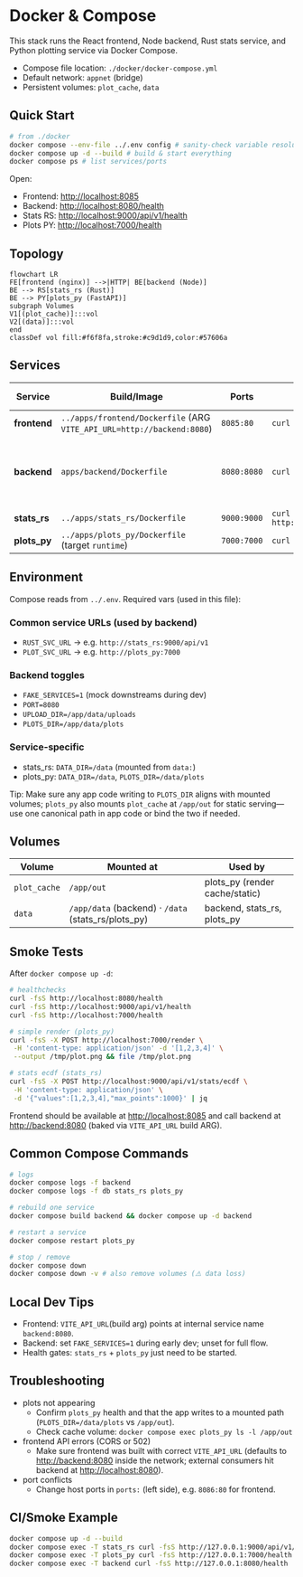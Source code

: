 # Docker & Compose

This stack runs the React frontend, Node backend, Rust stats service, and Python plotting service via Docker Compose.

- Compose file location: `./docker/docker-compose.yml`
- Default network: `appnet` (bridge)
- Persistent volumes: `plot_cache`, `data`

## Quick Start

```bash
# from ./docker
docker compose --env-file ../.env config # sanity-check variable resolution
docker compose up -d --build # build & start everything
docker compose ps # list services/ports
```

Open:

- Frontend: <http://localhost:8085>
- Backend: <http://localhost:8080/health>
- Stats RS: <http://localhost:9000/api/v1/health>
- Plots PY: <http://localhost:7000/health>

## Topology

```mermaid
flowchart LR
FE[frontend (nginx)] -->|HTTP| BE[backend (Node)]
BE --> RS[stats_rs (Rust)]
BE --> PY[plots_py (FastAPI)]
subgraph Volumes
V1[(plot_cache)]:::vol
V2[(data)]:::vol
end
classDef vol fill:#f6f8fa,stroke:#c9d1d9,color:#57606a
```

## Services

| Service      | Build/Image                                                            | Ports       | Healthcheck                                | Depends on                                           |
| ------------ | ---------------------------------------------------------------------- | ----------- | ------------------------------------------ | ---------------------------------------------------- |
| **frontend** | `../apps/frontend/Dockerfile` (ARG `VITE_API_URL=http://backend:8080`) | `8085:80`   | `curl http://127.0.0.1/`                   | backend (started)                                    |
| **backend**  | `apps/backend/Dockerfile`                                              | `8080:8080` | `curl http://127.0.0.1:8080/health`        | db (healthy), stats_rs (started), plots_py (started) |
| **stats_rs** | `../apps/stats_rs/Dockerfile`                                          | `9000:9000` | `curl http://127.0.0.1:9000/api/v1/health` | —                                                    |
| **plots_py** | `../apps/plots_py/Dockerfile` (target `runtime`)                       | `7000:7000` | `curl http://127.0.0.1:7000/health`        | —                                                    |

## Environment

Compose reads from `../.env`. Required vars (used in this file):

### Common service URLs (used by backend)

- `RUST_SVC_URL` → e.g. `http://stats_rs:9000/api/v1`
- `PLOT_SVC_URL` → e.g. `http://plots_py:7000`

### Backend toggles

- `FAKE_SERVICES=1` (mock downstreams during dev)
- `PORT=8080`
- `UPLOAD_DIR=/app/data/uploads`
- `PLOTS_DIR=/app/data/plots`

### Service-specific

- stats_rs: `DATA_DIR=/data` (mounted from `data:`)
- plots_py: `DATA_DIR=/data`, `PLOTS_DIR=/data/plots`

Tip: Make sure any app code writing to `PLOTS_DIR` aligns with mounted volumes; `plots_py` also mounts `plot_cache` at `/app/out` for static serving—use one canonical path in app code or bind the two if needed.

## Volumes

| Volume       | Mounted at                                          | Used by                        |
| ------------ | --------------------------------------------------- | ------------------------------ |
| `plot_cache` | `/app/out`                                          | plots_py (render cache/static) |
| `data`       | `/app/data` (backend) · `/data` (stats_rs/plots_py) | backend, stats_rs, plots_py    |

## Smoke Tests

After `docker compose up -d`:

```bash
# healthchecks
curl -fsS http://localhost:8080/health
curl -fsS http://localhost:9000/api/v1/health
curl -fsS http://localhost:7000/health

# simple render (plots_py)
curl -fsS -X POST http://localhost:7000/render \
 -H 'content-type: application/json' -d '[1,2,3,4]' \
 --output /tmp/plot.png && file /tmp/plot.png

# stats ecdf (stats_rs)
curl -fsS -X POST http://localhost:9000/api/v1/stats/ecdf \
 -H 'content-type: application/json' \
 -d '{"values":[1,2,3,4],"max_points":1000}' | jq
```

Frontend should be available at <http://localhost:8085>
and call backend at <http://backend:8080> (baked via `VITE_API_URL` build ARG).

## Common Compose Commands

```bash
# logs
docker compose logs -f backend
docker compose logs -f db stats_rs plots_py

# rebuild one service
docker compose build backend && docker compose up -d backend

# restart a service
docker compose restart plots_py

# stop / remove
docker compose down
docker compose down -v # also remove volumes (⚠️ data loss)
```

## Local Dev Tips

- Frontend: `VITE_API_URL`(build arg) points at internal service name `backend:8080`.
- Backend: set `FAKE_SERVICES=1` during early dev; unset for full flow.
- Health gates: `stats_rs` + `plots_py` just need to be started.

## Troubleshooting

- plots not appearing
  - Confirm `plots_py` health and that the app writes to a mounted path (`PLOTS_DIR=/data/plots` vs `/app/out`).
  - Check cache volume: `docker compose exec plots_py ls -l /app/out`
- frontend API errors (CORS or 502)
  - Make sure frontend was built with correct `VITE_API_URL` (defaults to <http://backend:8080> inside the network; external consumers hit backend at <http://localhost:8080>).
- port conflicts
  - Change host ports in `ports:` (left side), e.g. `8086:80` for frontend.

## CI/Smoke Example

```bash
docker compose up -d --build
docker compose exec -T stats_rs curl -fsS http://127.0.0.1:9000/api/v1/health
docker compose exec -T plots_py curl -fsS http://127.0.0.1:7000/health
docker compose exec -T backend curl -fsS http://127.0.0.1:8080/health
```
